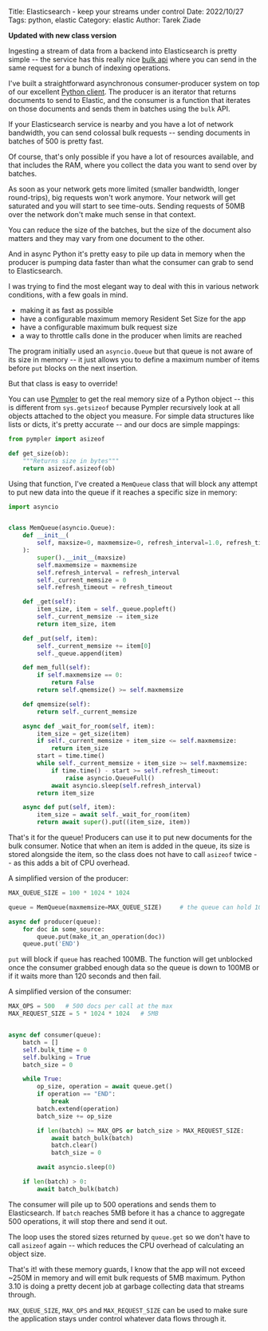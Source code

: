 Title: Elasticsearch - keep your streams under control
Date: 2022/10/27
Tags: python, elastic
Category: elastic
Author: Tarek Ziade

**Updated with new class version**

Ingesting a stream of data from a backend into Elasticsearch is pretty simple -- the service has this really
nice [bulk api](https://www.elastic.co/guide/en/elasticsearch/reference/8.4/docs-bulk.html) where you
can send in the same request for a bunch of indexing operations.

I've built a straightforward asynchronous consumer-producer system on top of our excellent [Python client](https://elasticsearch-py.readthedocs.io/).
The producer is an iterator that returns documents to send to Elastic, and the consumer is a function that
iterates on those documents and sends them in batches using the `bulk` API.

If your Elasticsearch service is nearby and you have a lot of network
bandwidth, you can send colossal bulk requests -- sending documents in batches of
500 is pretty fast.

Of course, that's only possible if you have a lot of resources available, and
that includes the RAM, where you collect the data you want to send over by
batches.

As soon as your network gets more limited (smaller bandwidth, longer
round-trips), big requests won't work anymore. Your network will get saturated
and you will start to see time-outs. Sending requests of 50MB over the network
don't make much sense in that context.

You can reduce the size of the batches, but the size of the document also matters
and they may vary from one document to the other.

And in async Python it's pretty easy to pile up data in memory when the producer
is pumping data faster than what the consumer can grab to send to Elasticsearch.

I was trying to find the most elegant way to deal with this in various network conditions,
with a few goals in mind.

- making it as fast as possible
- have a configurable maximum memory Resident Set Size for the app
- have a configurable maximum bulk request size
- a way to throttle calls done in the producer when limits are reached

The program initially used an `asyncio.Queue` but that queue is not aware of its
size in memory -- it just allows you to define a maximum number of items before
`put` blocks on the next insertion.

But that class is easy to override!


You can use [Pympler](https://pympler.readthedocs.io) to get the real memory size of a
Python object -- this is different from `sys.getsizeof` because Pympler recursively look
at all objects attached to the object you measure. For simple data structures like
lists or dicts, it's pretty accurate -- and our docs are simple mappings:

```python
from pympler import asizeof

def get_size(ob):
    """Returns size in bytes"""
    return asizeof.asizeof(ob)
```

Using that function, I've created a `MemQueue` class that will block any
attempt to put new data into the queue if it reaches a specific size in memory:

```python
import asyncio


class MemQueue(asyncio.Queue):
    def __init__(
        self, maxsize=0, maxmemsize=0, refresh_interval=1.0, refresh_timeout=120
    ):
        super().__init__(maxsize)
        self.maxmemsize = maxmemsize
        self.refresh_interval = refresh_interval
        self._current_memsize = 0
        self.refresh_timeout = refresh_timeout

    def _get(self):
        item_size, item = self._queue.popleft()
        self._current_memsize -= item_size
        return item_size, item

    def _put(self, item):
        self._current_memsize += item[0]
        self._queue.append(item)

    def mem_full(self):
        if self.maxmemsize == 0:
            return False
        return self.qmemsize() >= self.maxmemsize

    def qmemsize(self):
        return self._current_memsize

    async def _wait_for_room(self, item):
        item_size = get_size(item)
        if self._current_memsize + item_size <= self.maxmemsize:
            return item_size
        start = time.time()
        while self._current_memsize + item_size >= self.maxmemsize:
            if time.time() - start >= self.refresh_timeout:
                raise asyncio.QueueFull()
            await asyncio.sleep(self.refresh_interval)
        return item_size

    async def put(self, item):
        item_size = await self._wait_for_room(item)
        return await super().put((item_size, item))
```


That's it for the queue! Producers can use it to put new documents for the bulk consumer.
Notice that when an item is added in the queue, its size is stored alongside the item,
so the class does not have to call `asizeof` twice -- as this adds a bit of CPU overhead.


A simplified version of the producer:

```python
MAX_QUEUE_SIZE = 100 * 1024 * 1024

queue = MemQueue(maxmemsize=MAX_QUEUE_SIZE)     # the queue can hold 100MB

async def producer(queue):
    for doc in some_source:
        queue.put(make_it_an_operation(doc))
    queue.put('END')
```

`put` will block if `queue` has reached 100MB. The function will get unblocked
once the consumer grabbed enough data so the queue is down to 100MB or
if it waits more than 120 seconds and then fail.

A simplified version of the consumer:

```python
MAX_OPS = 500   # 500 docs per call at the max
MAX_REQUEST_SIZE = 5 * 1024 * 1024   # 5MB


async def consumer(queue):
    batch = []
    self.bulk_time = 0
    self.bulking = True
    batch_size = 0

    while True:
        op_size, operation = await queue.get()
        if operation == "END":
            break
        batch.extend(operation)
        batch_size += op_size

        if len(batch) >= MAX_OPS or batch_size > MAX_REQUEST_SIZE:
            await batch_bulk(batch)
            batch.clear()
            batch_size = 0

        await asyncio.sleep(0)

    if len(batch) > 0:
        await batch_bulk(batch)
```

The consumer will pile up to 500 operations and sends them to Elasticsearch.
If `batch` reaches 5MB before it has a chance to aggregate 500 operations, it
will stop there and send it out.

The loop uses the stored sizes returned by `queue.get` so we don't have to
call `asizeof` again -- which reduces the CPU overhead of calculating an object size.

That's it! with these memory guards, I know that the app will not exceed
~250M in memory and will emit bulk requests of 5MB maximum.
Python 3.10 is doing a pretty decent job at garbage collecting data that streams
through.

`MAX_QUEUE_SIZE`, `MAX_OPS` and `MAX_REQUEST_SIZE` can be used to make sure the
application stays under control whatever data flows through it.
